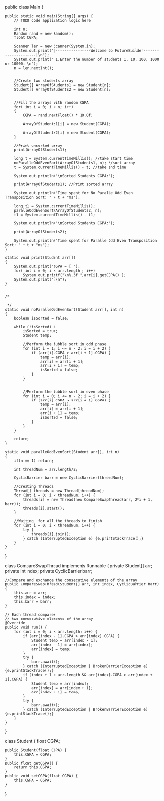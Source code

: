 
public class Main {

    public static void main(String[] args) {
        // TODO code application logic here

        int n;
        Random rand = new Random();
        float CGPA;

        Scanner ler = new Scanner(System.in);
        System.out.print("|----------------Welcome to FutureBuilder---------------------|\n");
        System.out.print(" 1.Enter the number of students 1, 10, 100, 1000 or 10000: \n");
        n = ler.nextInt();


        //Create two students array
        Student[] ArrayOfStudents1 = new Student[n];
        Student[] ArrayOfStudents2 = new Student[n];


        //Fill the arrays with random CGPA
        for( int i = 0; i < n; i++)
        {
            CGPA = rand.nextFloat() * 10.0f;

            ArrayOfStudents1[i] = new Student(CGPA);

            ArrayOfStudents2[i] = new Student(CGPA);
        }

        //Print unsorted array 
        print(ArrayOfStudents1);

        long t = System.currentTimeMillis(); //take start time
        noParalleOddEvenSort(ArrayOfStudents1, n); //sort array
        t = System.currentTimeMillis() - t; //take end time

        System.out.println("\nSorted Students CGPA:");

        print(ArrayOfStudents1); //Print sorted array 

        System.out.println("Time spent for No Paralle Odd Even Transposition Sort: " + t + "ms");

        long t1 = System.currentTimeMillis();
        paralleOddEvenSort(ArrayOfStudents2, n);
        t1 = System.currentTimeMillis() - t1;

        System.out.println("\nSorted Students CGPA:");

        print(ArrayOfStudents2);

        System.out.println("Time spent for Paralle Odd Even Transposition Sort: " + t + "ms");
    }

    static void print(Student arr[])
    {
        System.out.print("CGPA = [ ");
        for( int i = 0; i < arr.length ; i++)
            System.out.printf("\n%.3f ",arr[i].getCGPA() );
        System.out.print("]\n");
    }


    /*

     */
    static void noParalleOddEvenSort(Student arr[], int n)
    {
        boolean isSorted = false;

        while (!isSorted) {
            isSorted = true;
            Student temp;

            //Perform the bubble sort in odd phase
            for (int i = 1; i <= n - 2; i = i + 2) {
                if (arr[i].CGPA > arr[i + 1].CGPA) {
                    temp = arr[i];
                    arr[i] = arr[i + 1];
                    arr[i + 1] = temp;
                    isSorted = false;
                }
            }


            //Perform the bubble sort in even phase
            for (int i = 0; i <= n - 2; i = i + 2) {
                if (arr[i].CGPA > arr[i + 1].CGPA) {
                    temp = arr[i];
                    arr[i] = arr[i + 1];
                    arr[i + 1] = temp;
                    isSorted = false;
                }
            }
        }

        return;
    }

    static void paralleOddEvenSort(Student arr[], int n)
    {
        if(n == 1) return;

        int threadNum = arr.length/2;

        CyclicBarrier barr = new CyclicBarrier(threadNum);

        //Creating Threads
        Thread[] threads = new Thread[threadNum];
        for (int i = 0; i < threadNum; i++) {
            threads[i] = new Thread(new CompareSwapThread(arr, 2*i + 1, barr));
            threads[i].start();
        }

        //Waiting  for all the threads to finish
        for (int i = 0; i < threadNum; i++) {
            try {
                threads[i].join();
            } catch (InterruptedException e) {e.printStackTrace();}
        }
    }
}

class CompareSwapThread implements Runnable {
private Student[] arr;
private int index;
private CyclicBarrier barr;

    //Compare and exchange the consecutive elements of the array
    public CompareSwapThread(Student[] arr, int index, CyclicBarrier barr) {
        this.arr = arr;
        this.index = index;
        this.barr = barr;
    }

    // Each thread compares
    // two consecutive elements of the array
    @Override
    public void run() {
        for (int i = 0; i < arr.length; i++) {
            if (arr[index - 1].CGPA > arr[index].CGPA) {
                Student temp = arr[index - 1];
                arr[index - 1] = arr[index];
                arr[index] = temp;
            }
            try {
                barr.await();
            } catch (InterruptedException | BrokenBarrierException e) {e.printStackTrace();}
            if (index + 1 < arr.length && arr[index].CGPA > arr[index + 1].CGPA) {
                Student temp = arr[index];
                arr[index] = arr[index + 1];
                arr[index + 1] = temp;
            }
            try {
                barr.await();
            } catch (InterruptedException | BrokenBarrierException e) {e.printStackTrace();}
        }
    }
}

class Student
{
float CGPA;

    public Student(float CGPA) {
        this.CGPA = CGPA;
    }
    public float getCGPA() {
        return this.CGPA;
    }
    public void setCGPA(float CGPA) {
        this.CGPA = CGPA;
    }
}